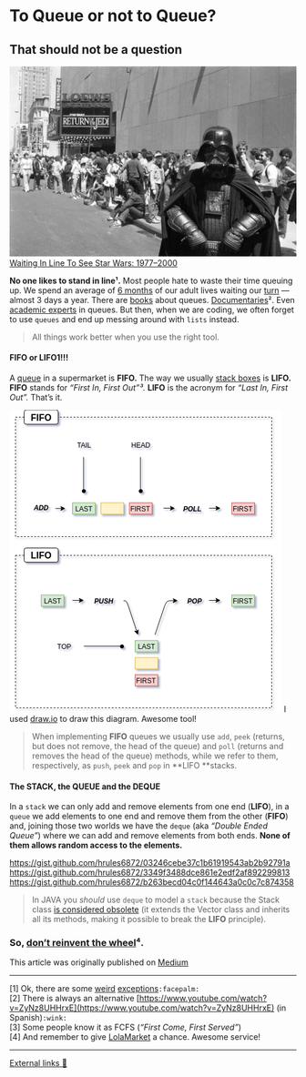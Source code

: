 # To Queue or not to Queue?
## That should not be a question

![](art/1.jpeg)<span class="figcaption_hack">[Waiting In Line To See Star Wars: 1977–2000](https://flashbak.com/waiting-in-line-to-see-star-wars-1977-2000-26505/)</span>

**No one likes to stand in line¹.** Most people hate to waste their time queuing up. We spend an average of [6 months](https://www.mirror.co.uk/news/uk-news/fascinating-facts-about-how-we-spend-the-days-410973) of our adult lives waiting our [turn](http://www.dailymail.co.uk/travel/travel_news/article-3269123/How-time-spending-line-Infographic-reveals-hours-wasted-queuing-world-s-popular-tourist-attractions-s-Rome-patience-needed.html) — almost 3 days a year. There are [books](https://www.amazon.com/Does-Other-Line-Always-Faster/dp/0761181229) about queues. [Documentaries](https://www.imdb.com/title/tt7663984/)². Even [academic experts](https://www.youtube.com/watch?v=_CBD2z51u5c) in queues. But then, when we are coding, we often forget to use `queues` and end up messing around with `lists` instead.

> All things work better when you use the right tool.

#### FIFO or LIFO1!!!

A [queue](https://www.youtube.com/watch?v=IPxBKxU8GIQ) in a supermarket is **FIFO.** The way we usually [stack boxes](https://media.giphy.com/media/8RH4MrJPTnVRK/giphy.gif) is **LIFO.** **FIFO** stands for *“First In, First Out”³.* **LIFO** is the acronym for *“Last In, First Out”.* That’s it.

![](art/2.png)
<span class="figcaption_hack">I used [draw.io](https://www.draw.io/) to draw this diagram. Awesome tool!</span>

> When implementing **FIFO** queues we usually use `add`, `peek` (returns, but does not remove, the head of the queue) and `poll` (returns and removes the head of the queue) methods, while we refer to them, respectively, as `push`, `peek` and `pop` in **LIFO **stacks.

#### The STACK, the QUEUE and the DEQUE

In a `stack` we can only add and remove elements from one end (**LIFO**), in a `queue` we add elements to one end and remove them from the other (**FIFO**) and, joining those two worlds we have the `deque` (aka *“Double Ended Queue”*) where we can add and remove elements from both ends. **None of them allows random access to the elements.**

https://gist.github.com/hrules6872/03246cebe37c1b61919543ab2b92791a
https://gist.github.com/hrules6872/3349f3488dce861e2edf2af892299813
https://gist.github.com/hrules6872/b263becd04c0f144643a0c0c7c874358

> In JAVA you *should* use `deque` to model a `stack` because the Stack class [is considered obsolete](https://keithwilliamstechblog.wordpress.com/2016/02/13/why-the-java-stack-class-is-bad/) (it extends the Vector class and inherits all its methods, making it possible to break the **LIFO** principle).

### So, [don’t reinvent the wheel](https://media.giphy.com/media/d3mlE7uhX8KFgEmY/source.gif)⁴.

This article was originally published on [Medium](https://medium.com/@hector6872/to-queue-or-not-to-queue-695af6e18bdb)

*****

[1] Ok, there are some [weird](https://www.theatlantic.com/technology/archive/2011/10/how-long-people-waited-be-first-line-buy-apple-products/337087/) [exceptions](https://www.independent.co.uk/life-style/gadgets-and-tech/news/iphone-x-latest-updates-news-apple-fans-queuing-photos-world-get-new-phone-a8035321.html)`:facepalm:`<br> [2] There is always an alternative [https://www.youtube.com/watch?v=ZyNz8UHHrxE](https://www.youtube.com/watch?v=ZyNz8UHHrxE) (in Spanish)`:wink:`<br> [3] Some people know it as FCFS (*“First Come, First Served”*)<br> [4] And remember to give [LolaMarket](https://lolamarket.com/) a chance. Awesome service!

*****

[External links 👀](https://gist.github.com/hrules6872/014457aa59de0d78abb0f35e028760ca)